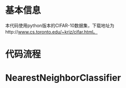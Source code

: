 基本信息
=
本代码使用python版本的CIFAR-10数据集，下载地址为http://www.cs.toronto.edu/~kriz/cifar.html。

代码流程
=
NearestNeighborClassifier
==
